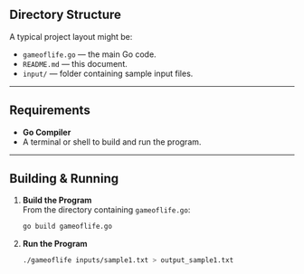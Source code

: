 
## Directory Structure

A typical project layout might be:
- `gameoflife.go` — the main Go code.
- `README.md` — this document.
- `input/` — folder containing sample input files.

---

## Requirements

- **Go Compiler**
- A terminal or shell to build and run the program.

---

## Building & Running

1. **Build the Program**  
   From the directory containing `gameoflife.go`:
   ```bash
   go build gameoflife.go
1. **Run the Program**
   ```bash
   ./gameoflife inputs/sample1.txt > output_sample1.txt
